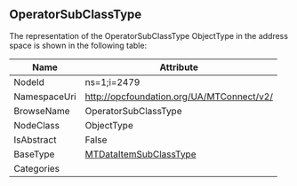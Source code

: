 <!-- objecttype -->
## OperatorSubClassType
  
<!-- end of text -->
The representation of the OperatorSubClassType ObjectType in the address space is shown in the following table:  

|Name|Attribute|
|---|---|
|NodeId|ns=1;i=2479|
|NamespaceUri|http://opcfoundation.org/UA/MTConnect/v2/|
|BrowseName|OperatorSubClassType|
|NodeClass|ObjectType|
|IsAbstract|False|
|BaseType|[MTDataItemSubClassType](../../ObjectTypes/MTDataItemSubClassType/readme.md)|
|Categories||

